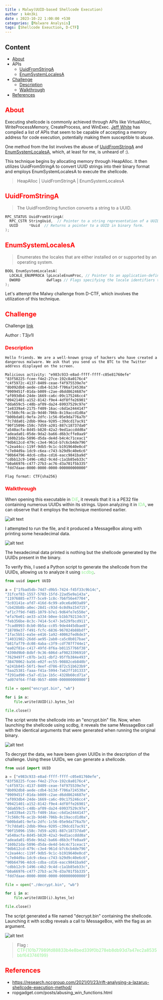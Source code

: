 ```yaml
---
title : Malwy(UUID-based Shellcode Execution)
author : k4n3ki
date : 2023-10-22 1:00:00 +530
categories: [Malware Analysis]
tags: [Shellcode Exeuction, D-CTF]
---
```


## Content
- [About](#about)
- APIs
    - [UuidFromStringA](#uuidfromstringa)
    - [EnumSystemLocalesA](#enumsystemlocalesa)
- [Challenge](#challenge)
    - [Description](#description)
    - [Walkthrough](#walkthrough)
- [References](#references)

## <span style="color:red">About</span>

Executing shellcode is commonly achieved through APIs like VirtualAlloc, WriteProcessMemory, CreateProcess, and WinExec. [Jeff White](ropgadget.com/posts/abusing_win_functions.html) has compiled a list of APIs that seem to be capable of accepting a memory address for code execution, potentially making them susceptible to abuse.

One method from the list involves the abuse of [UuidFromStringA](https://learn.microsoft.com/en-us/windows/win32/api/rpcdce/nf-rpcdce-uuidfromstringa) and [EnumSystemLocalesA](https://learn.microsoft.com/en-us/windows/win32/api/winnls/nf-winnls-enumsystemlocalesa), which, at least for me, is unheard of :).


This technique begins by allocating memory through HeapAlloc. It then utilizes UuidFromStringA to convert UUID strings into their binary format and employs EnumSystemLocalesA to execute the shellcode.

> HeapAlloc | UuidFromStringA | EnumSystemLocalesA

## <span style="color:red">UuidFromStringA</span>

> The UuidFromString function converts a string to a UUID.

```cpp
RPC_STATUS UuidFromStringA(
  RPC_CSTR StringUuid,  // Pointer to a string representation of a UUID.
  UUID     *Uuid  // Returns a pointer to a UUID in binary form.
);
```

## <span style="color:red">EnumSystemLocalesA</span>

> Enumerates the locales that are either installed on or supported by an operating system.

```cpp
BOOL EnumSystemLocalesA(
  LOCALE_ENUMPROCA lpLocaleEnumProc, // Pointer to an application-defined callback function.
  DWORD            dwFlags // Flags specifying the locale identifiers to enumerate.
);
```

Let's attempt the Malwy challenge from D-CTF, which involves the utilization of this technique.

## <span style="color:red">Challenge</span>

Challenge [link](https://app.cyber-edu.co/challenges/d7999240-89b6-11ec-bfcf-3dfaaf455360)

Author : T3jv1l

### <span style="color:red">Description</span>

```
Hello friends. We are a well-known group of hackers who have created a dangerous malware. We ask that you send us the BTC to the Twitter address displayed on the screen.

Malicious activity: "e983c933-e8ad-ffff-ffff-c05e81760efe"
"83f58225-fcee-f4e2-27ce-192c8a0176c4"
"c4f5972c-4137-8409-ceae-f4f975539e7e"
"8b092db8-aede-cdb4-b13d-f706a724530a"
"9909451f-01da-b009-c2ae-d6dd8624687e"
"af093db4-24de-1669-ca6c-09c175246cc4"
"09421401-a152-8142-f9e4-4df8ffe26901"
"dda659c5-c48b-af09-da24-69937529c97e"
"1e8339a4-2175-f409-16ac-c6d1e2444147"
"7c560cf6-ac1b-9d40-706b-8c19accd1d0a"
"b00bda01-9efa-2dfc-1c56-05e9da776a7b"
"7c7dda01-2dbb-99ea-9205-c39dcd17ac91"
"90f15096-158c-7d59-a201-887c18737da0"
"a540acfa-8d45-b820-42a2-9ed1accddd0a"
"adeada01-05de-9da2-ba66-d6b3cffe0aa9"
"160b21da-5896-d5da-de4d-b4c4c71ceac1"
"9db612cd-479c-c3e4-961d-b7c6cb4de796"
"c2ea44cc-119f-9db5-9c1c-b1919640e0cd"
"c7e04d9a-1dc9-c6ea-c743-b29d9c40e6c6"
"90b64796-4dc6-cdba-cd16-eacc9841ba9d"
"cdbb12c9-1496-c4b2-9c4d-c1a1b85eb33c"
"b0a66976-c477-27b3-ac76-d3a701f5b335"
"fdd7daae-0000-0000-0000-000000000000"

Flag format: CTF{sha256}
```

### <span style="color:red">Walkthrough</span>

When opening this executable in <span style="color:lightgreen">DiE</span>, it reveals that it is a PE32 file containing numerous UUIDs within its strings. Upon analyzing it in <span style="color:lightgreen">IDA</span>, we can observe that it employs the technique mentioned earlier.

<img alt="alt text" src="/assets/img/uuid/main.jpg">

I attempted to run the file, and it produced a MessageBox along with printing some hexadecimal data.

<img alt="alt text" src="/assets/img/uuid/run.jpg">

The hexadecimal data printed is nothing but the shellcode generated by the UUIDs present in the binary.

To verify this, I used a Python script to generate the shellcode from the UUIDs, allowing us to analyze it using <span style="color:lightgreen">scdbg</span>.

```python
from uuid import UUID

a = ["1fbad5db-74d7-d9b5-7424-f45f33c9b14c",
"31fcef83-1557-5703-15fd-22ad5e9a143a",
"11976885-e777-5ce9-1c8c-7b6f56e47704",
"5c03141e-afd7-416d-6c99-a9ce6a903a89",
"cb428b8b-a0ec-28d1-c93d-6c0d9a154715",
"af1c7f9d-f485-1079-b7e1-9d64fe7e550e",
"efa76e01-ae33-a334-b0ee-b1bb792134c5",
"feb356be-8c3c-7414-5c47-3e529fbcd911",
"7cad0993-8cb0-0b5a-cc05-9de4445dbae8",
"18709e37-f491-fcfc-6836-967024b88bdf",
"1fac5b51-ea5e-e416-1a92-40062fed6de3",
"14031982-26dd-ae95-2ab0-ca5c0b017bae",
"b81faf79-dc08-4aba-c3f9-cdf707f744e1",
"ea02f81e-c417-49fd-8f6a-b01157766f38",
"4390d9b0-8dbf-9c36-606d-af9823396910",
"7629497f-c07b-1e31-dbf2-95ffb384e493",
"38470062-ba56-e02f-ec55-90882ceb840b",
"e241b845-56f1-9eef-d786-872c51b623b9",
"5aa25381-faaa-f41a-5994-7a62ff101333",
"f291ad90-c5a7-d11a-1b5c-4328b60cd71a",
"ad074f64-ff48-9b57-4000-000000000000"]

file = open("encrypt.bin", "wb")

for i in a:
    file.write(UUID(i).bytes_le)

file.close()
```

The script wrote the shellcode into an "encrypt.bin" file. Now, when launching the shellcode using scdbg, it reveals the same MessageBox call with the identical arguments that were generated when running the original binary.

<img alt="alt text" src="/assets/img/uuid/encrypt.jpg">

To decrypt the data, we have been given UUIDs in the description of the challenge. Using these UUIDs, we can generate a shellcode.

```python
from uuid import UUID

a = ["e983c933-e8ad-ffff-ffff-c05e81760efe", 
"83f58225-fcee-f4e2-27ce-192c8a0176c4", 
"c4f5972c-4137-8409-ceae-f4f975539e7e", 
"8b092db8-aede-cdb4-b13d-f706a724530a", 
"9909451f-01da-b009-c2ae-d6dd8624687e", 
"af093db4-24de-1669-ca6c-09c175246cc4", 
"09421401-a152-8142-f9e4-4df8ffe26901", 
"dda659c5-c48b-af09-da24-69937529c97e", 
"1e8339a4-2175-f409-16ac-c6d1e2444147", 
"7c560cf6-ac1b-9d40-706b-8c19accd1d0a", 
"b00bda01-9efa-2dfc-1c56-05e9da776a7b", 
"7c7dda01-2dbb-99ea-9205-c39dcd17ac91", 
"90f15096-158c-7d59-a201-887c18737da0", 
"a540acfa-8d45-b820-42a2-9ed1accddd0a", 
"adeada01-05de-9da2-ba66-d6b3cffe0aa9", 
"160b21da-5896-d5da-de4d-b4c4c71ceac1", 
"9db612cd-479c-c3e4-961d-b7c6cb4de796", 
"c2ea44cc-119f-9db5-9c1c-b1919640e0cd", 
"c7e04d9a-1dc9-c6ea-c743-b29d9c40e6c6", 
"90b64796-4dc6-cdba-cd16-eacc9841ba9d", 
"cdbb12c9-1496-c4b2-9c4d-c1a1b85eb33c", 
"b0a66976-c477-27b3-ac76-d3a701f5b335", 
"fdd7daae-0000-0000-0000-000000000000"]

file = open("./decrypt.bin", "wb")

for i in a:
    file.write(UUID(i).bytes_le)

file.close()
```

The script generated a file named "decrypt.bin" containing the shellcode. Launching it with scdbg reveals a call to MessageBox, with the flag as an argument.

<img alt="alt text" src="/assets/img/uuid/flag.jpg">

> Flag : <span style="color:lightgreen">CTF{101b77989fd88833b4e8bed339f0b278eb8db93d7a47ec2a8535bbf643746199}</span>

## <span style="color:red">References</span>

- https://research.nccgroup.com/2021/01/23/rift-analysing-a-lazarus-shellcode-execution-method/
- ropgadget.com/posts/abusing_win_functions.html
